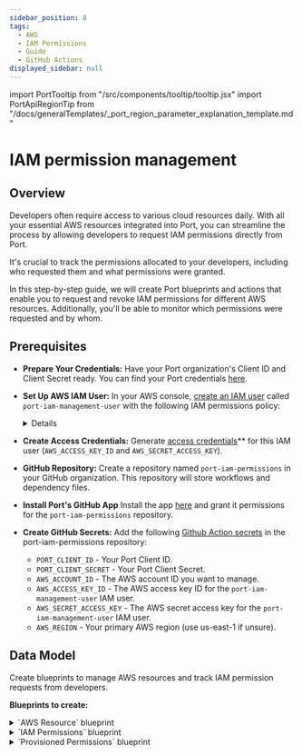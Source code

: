 ```yaml
---
sidebar_position: 8
tags:
  - AWS
  - IAM Permissions
  - Guide
  - GitHub Actions
displayed_sidebar: null
---
```


import PortTooltip from "/src/components/tooltip/tooltip.jsx"
import PortApiRegionTip from "/docs/generalTemplates/_port_region_parameter_explanation_template.md"

# IAM permission management

## Overview

Developers often require access to various cloud resources daily. With all your essential AWS resources integrated into Port, you can streamline the process by allowing developers to request IAM permissions directly from Port.

It's crucial to track the permissions allocated to your developers, including who requested them and what permissions were granted.

In this step-by-step guide, we will create Port blueprints and actions that enable you to request and revoke IAM permissions for different AWS resources. Additionally, you'll be able to monitor which permissions were requested and by whom.

## Prerequisites

- **Prepare Your Credentials:** Have your Port organization's Client ID and Client Secret ready. You can find your Port credentials [here](/docs/build-your-software-catalog/custom-integration/api/api.md#find-your-port-credentials).
- **Set Up AWS IAM User:** In your AWS console, [create an IAM user](https://docs.aws.amazon.com/IAM/latest/UserGuide/id_users_create.html) called `port-iam-management-user` with the following IAM permissions policy:
    <details>

        <summary>IAM policy json </summary>

        ```json showLineNumbers
        {
            "Version": "2012-10-17",
            "Statement": [
                {
                    "Effect": "Allow",
                    "Action": [
                        "iam:CreateRole",
                        "iam:UpdateRole",
                        "iam:DeleteRole",
                        "iam:CreatePolicy",
                        "iam:DeletePolicy",
                        "iam:AttachRolePolicy",
                        "iam:DetachRolePolicy"
                    ],
                    "Resource": "*"
                }
            ]
        }
        ```
    </details>
- **Create Access Credentials:** Generate [access credentials](https://docs.aws.amazon.com/IAM/latest/UserGuide/id_credentials_access-keys.html)** for this IAM user (`AWS_ACCESS_KEY_ID` and `AWS_SECRET_ACCESS_KEY`).

- **GitHub Repository:** Create a repository named `port-iam-permissions` in your GitHub organization. This repository will store workflows and dependency files.

- **Install Port's GitHub App** Install the app [here](https://github.com/apps/getport-io/installations/new) and grant it permissions for the `port-iam-permissions` repository.

- **Create GitHub Secrets:** Add the following [Github Action secrets](https://docs.github.com/en/actions/security-guides/using-secrets-in-github-actions) in the port-iam-permissions repository:
    - `PORT_CLIENT_ID` - Your Port Client ID.
    - `PORT_CLIENT_SECRET` - Your Port Client Secret.
    - `AWS_ACCOUNT_ID` - The AWS account ID you want to manage.
    - `AWS_ACCESS_KEY_ID` - The AWS access key ID for the `port-iam-management-user` IAM user.
    - `AWS_SECRET_ACCESS_KEY` - The AWS secret access key for the `port-iam-management-user` IAM user.
    - `AWS_REGION` - Your primary AWS region (use us-east-1 if unsure).

## Data Model
Create <PortTooltip id="blueprint">blueprints</PortTooltip> to manage AWS resources and track IAM permission requests from developers.

**Blueprints to create:**

<details>
    <summary>`AWS Resource` blueprint</summary>

    The entities of this blueprint represent different AWS resources we want to manage IAM permissions for (S3 buckets, EC2 instances, etc.).
    
    ```json showLineNumbers
    {
        "identifier": "aws_resource",
        "title": "AWS Resource",
        "icon": "AWS",
        "schema": {
            "properties": {
                "tags": {
                    "items": {
                        "type": "object"
                    },
                    "title": "Tags",
                    "type": "array",
                    "icon": "DefaultProperty"
                },
                "resource_type": {
                    "icon": "DefaultProperty",
                    "title": "Resource Type",
                    "type": "string",
                    "enum": [
                        "S3",
                        "EC2"
                    ],
                    "enumColors": {
                        "S3": "blue",
                        "EC2": "green"
                    }
                }
            },
            "required": ["resource_type"]
        },
        "mirrorProperties": {},
        "calculationProperties": {},
        "aggregationProperties": {},
        "relations": {}
    }
    ```
</details>

<details>
    <summary>`IAM Permissions` blueprint</summary>

    The entities of this blueprint represent different AWS IAM permissions that can be associated to an IAM Policy (`s3:DeleteBucket`, `s3:PutObject`, `ec2:StopInstances`, `ec2:TerminateInstances`, etc.).

    ```json showLineNumbers
    {
        "identifier": "iam_permissions",
        "title": "IAM Permissions",
        "icon": "Lock",
        "schema": {
            "properties": {
                "resource_type": {
                    "icon": "AWS",
                    "title": "Resource Type",
                    "type": "string",
                    "enum": [
                        "S3",
                        "EC2"
                    ],
                    "enumColors": {
                        "S3": "blue",
                        "EC2": "green"
                    }
                }
            },
            "required": ["resource_type"]
        },
        "mirrorProperties": {},
        "calculationProperties": {},
        "aggregationProperties": {},
        "relations": {}
    }
    ```
</details>


<details>
    <summary>`Provisioned Permissions` blueprint</summary>

    The entities of this blueprint represent the permissions which were created and managed using Port.

    ```json showLineNumbers
    {
        "identifier": "provisioned_permissions",
        "description": "This blueprint represents a set of provisioned permissions for some AWS resource",
        "title": "Provisioned Permissions",
        "icon": "Lock",
        "schema": {
            "properties": {
                "requester": {
                    "title": "Requester",
                    "type": "string",
                    "format": "user",
                    "icon": "DefaultProperty"
                },
                "iam_policy": {
                    "title": "IAM Policy",
                    "type": "object",
                    "icon": "Lock",
                    "description": "The IAM policy given for this temporary permission"
                },
                "sign_in_url": {
                    "icon": "DefaultProperty",
                    "title": "Sign-in URL",
                    "type": "string",
                    "description": "The sign-in URL for this temporary permission",
                    "format": "url"
                },
                "policy_arn": {
                    "title": "Policy ARN",
                    "type": "string",
                    "icon": "DefaultProperty"
                },
                "role_arn": {
                    "title": "Role ARN",
                    "type": "string",
                    "icon": "DefaultProperty"
                },
                "expiry_time": {
                  "title": "Expiry Time",
                  "icon": "DefaultProperty",
                  "description": "When the provisioned permission will expire",
                  "type": "string",
                  "format": "timer"
                }
            },
            "required": []
        },
        "mirrorProperties": {},
        "calculationProperties": {},
        "aggregationProperties": {},
        "relations": {
            "permissions": {
                "title": "Permissions",
                "target": "iam_permissions",
                "required": false,
                "many": true
            },
            "aws_resource": {
                "title": "AWS Resource",
                "target": "aws_resource",
                "required": false,
                "many": false
            }
        }
    }
    ```
    </details>

:::tip AWS Resource Types
For simplicity, the blueprints above include pre-defined options for resource types, such as `EC2` and `S3`.

You can modify the blueprints to support any type of AWS resource by adding additional options to the `resource_type` properties in both the `AWS Resource` and `IAM Permissions` blueprints.
:::

<p align="center">
<img src='/img/build-your-software-catalog/sync-data-to-catalog/cloud-providers/aws/iam-permissions-data-model.png' width='75%' border='1px' />
</p>

## Actions
To provision and revoke permissions for AWS resources via Port, you'll need to create <PortTooltip id="action">actions</PortTooltip> and set up the actions' backends.

### Actions backend - GitHub Workflows
As mentioned in the [prerequisites](#prerequisites), you'll use GitHub Actions as the backend for your Port actions. To do this, you will create two GitHub workflow files which will interact with AWS via the [CLI](https://aws.amazon.com/cli/) to create the necessary IAM permissions, and two JSON files which will be used as templates for the IAM permissions. 

Create the following files in the `port-iam-permissions` repository you set up in the [prerequisites](#prerequisites) section using the correct path as it appears in each filename:

<details>
    <summary>`Create permissions for AWS resource` GitHub workflow</summary>

This workflow is responsible for creating new IAM permissions for an AWS resource.

```yaml showLineNumbers title=".github/workflows/create-iam-permissions.yaml"
name: Create permissions for AWS resource
on:
  workflow_dispatch:
    inputs:
      properties:
        type: string
        required: true
        description: The form inputs
      port_context:
        type: string
        required: true
        description: The Port context for triggering this action                  

jobs:
  create-iam-permissions:
    name: Create IAM permissions
    runs-on: ubuntu-latest
    env:
      POLICY_NAME: Permission-${{github.run_id}}
    steps:
      - uses: actions/checkout@v4
        with:
          persist-credentials: true
      - name: Configure AWS Credentials
        uses: aws-actions/configure-aws-credentials@v4
        with:
          aws-access-key-id: ${{ secrets.AWS_ACCESS_KEY_ID }}
          aws-secret-access-key: ${{ secrets.AWS_SECRET_ACCESS_KEY }}
          aws-region: ${{ secrets.AWS_REGION }}
      - name: Create JSON for permissions
        id: create-jsons
        run: |
          permissions=$(echo '${{ inputs.properties }}' | jq -c -r '[.permissions[].identifier]')
          echo "PERMISSIONS_ARRAY=${permissions}" >> $GITHUB_OUTPUT
          jq -r --argjson permissions "${permissions}" --arg resource "${{fromJson(inputs.port_context).entity.identifier}}/*" '.Statement[0].Action=$permissions | .Statement[0].Resource=$resource' .github/templates/iamPolicyDocument.json > temp_policy_document.json
          jq -r --arg aws_acc_id "${{ secrets.AWS_ACCOUNT_ID }}" '.Statement[0].Principal.AWS="arn:aws:iam::"+$aws_acc_id+":root"' .github/templates/iamTrustPolicy.json > temp_trust_policy.json
      - name: Apply policies and attachments
        id: apply-policies
        run: |
          # Create the policy
          policy_arn=$(aws iam create-policy --policy-name $POLICY_NAME --policy-document file://temp_policy_document.json --no-cli-pager | jq '.Policy.Arn')
          echo ${policy_arn}
          echo "POLICY_ARN=${policy_arn}" >> $GITHUB_OUTPUT
          # Create the role with assume-role policy
          echo "ROLE_ARN=$(aws iam create-role --role-name $POLICY_NAME --assume-role-policy-document file://temp_trust_policy.json --no-cli-pager | jq '.Role.Arn')" >> $GITHUB_OUTPUT
          # Attach policy to the role
          aws iam attach-role-policy --role-name $POLICY_NAME --policy-arn arn:aws:iam::${{ secrets.AWS_ACCOUNT_ID }}:policy/$POLICY_NAME
      - name: Create varialbes
        id: create-variables
        run: |
          echo "POLICY=$(cat temp_policy_document.json | jq -c '.')" >> $GITHUB_OUTPUT
          echo "SIGN_IN_URL=https://signin.aws.amazon.com/switchrole?account=${{ secrets.AWS_ACCOUNT_ID }}&roleName=${{ env.POLICY_NAME }}&displayName=${{ env.POLICY_NAME }}" >> $GITHUB_OUTPUT
      - name: "Report permission to Port 🚢"
        uses: port-labs/port-github-action@v1
        with:
            clientId: ${{ secrets.PORT_CLIENT_ID }}
            clientSecret: ${{ secrets.PORT_CLIENT_SECRET }}
            baseUrl: https://api.getport.io
            identifier: ${{ env.POLICY_NAME }}
            title: ${{ env.POLICY_NAME }}
            blueprint: provisioned_permissions
            properties: |
              {
                "iam_policy": ${{ steps.create-variables.outputs.POLICY }},
                "requester": "${{ fromJson(inputs.port_context).trigger.by.user.email }}",
                "sign_in_url": "${{ steps.create-variables.outputs.SIGN_IN_URL }}",
                "role_arn": ${{ steps.apply-policies.outputs.ROLE_ARN }},
                "policy_arn": ${{ steps.apply-policies.outputs.POLICY_ARN }}
              }
            relations: |
              {
                "aws_resource": "${{ fromJson(inputs.port_context).entity.identifier }}",
                "permissions": ${{ steps.create-jsons.outputs.PERMISSIONS_ARRAY }}
              }
      - uses: port-labs/port-github-action@v1
        with:
          clientId: ${{ secrets.PORT_CLIENT_ID }}
          clientSecret: ${{ secrets.PORT_CLIENT_SECRET }}
          baseUrl: https://api.getport.io
          operation: PATCH_RUN
          status: "SUCCESS"
          runId: ${{ fromJson(inputs.port_context).runId}}
          logMessage: |
            Created permission for the AWS resource "${{ fromJson(inputs.port_context).entity.identifier }}"🚀
            Requester for this permission is: ${{ fromJson(inputs.port_context).trigger.by.user.email }}
            The sign-in URL: ${{ steps.create-variables.outputs.SIGN_IN_URL }}
```
</details>

<details>
    <summary>`Revoke permissions for AWS resource` GitHub workflow</summary>

    This workflow is responsible for revoking IAM permissions for an AWS resource.

```yaml showLineNumbers title=".github/workflows/delete-iam-permissions.yaml"
name: Delete IAM permissions for AWS resource
on:
  workflow_dispatch:
    inputs:
      properties:
        type: string
        required: true
        description: The Port Payload for triggering this action
      port_context:
        type: string
        required: true
        description: The Port context for triggering this action                

jobs:
  delete-permissions:
    name: Delete IAM permissions
    runs-on: ubuntu-latest
    env:
      POLICY_ARN: ${{ fromJson(inputs.port_context).entity.properties.policy_arn }}
    steps:
      - uses: actions/checkout@v4
        with:
          persist-credentials: true
      - name: Configure AWS Credentials
        uses: aws-actions/configure-aws-credentials@v4
        with:
          aws-access-key-id: ${{ secrets.AWS_ACCESS_KEY_ID }}
          aws-secret-access-key: ${{ secrets.AWS_SECRET_ACCESS_KEY }}
          aws-region: ${{ secrets.AWS_REGION }}
      - name: Delete policies
        id: delete-policies
        run: |
          # Detach the policy from the role
          aws iam detach-role-policy --role-name ${{ fromJson(inputs.port_context).entity.identifier }} --policy-arn ${{ env.POLICY_ARN }}
          # Delete the policy
          aws iam delete-policy --policy-arn "${{ env.POLICY_ARN }}" --no-cli-pager
          # Delete the role
          aws iam delete-role --role-name ${{ fromJson(inputs.port_context).entity.identifier }} --no-cli-pager
      - name: "Delete permission from Port 🚢"
        uses: port-labs/port-github-action@v1
        with:
          clientId: ${{ secrets.PORT_CLIENT_ID }}
          clientSecret: ${{ secrets.PORT_CLIENT_SECRET }}
          baseUrl: https://api.getport.io
          identifier: ${{ fromJson(inputs.port_context).entity.identifier }}
          operation: DELETE
          blueprint: provisioned_permissions
      - uses: port-labs/port-github-action@v1
        with:
          clientId: ${{ secrets.PORT_CLIENT_ID }}
          clientSecret: ${{ secrets.PORT_CLIENT_SECRET }}
          baseUrl: https://api.getport.io
          operation: PATCH_RUN
          runId: ${{ fromJson(inputs.port_context).runId}}
          logMessage: |
            Permission "${{ fromJson(inputs.port_context).entity.identifier }}" has been deleted.
            To get more information regarding this deletion, contact "${{ fromJson(inputs.port_context).trigger.by.user.email }}".
```

</details> 

<PortApiRegionTip/>

<details>
    <summary>`IAM policy JSON` template file</summary>

    This file will act as a template for the generated IAM policies.

    ```json showLineNumbers title=".github/templates/iamPolicyDocument.json"
   {
        "Version": "2012-10-17",
        "Statement": [
            {
                "Effect": "Allow",
                "Action": [],
                "Resource": ""
            }
        ]
    }
    ```

</details> 
<details>
    <summary>`IAM trust policy JSON` template file</summary>

    This file will act as a template for the generated IAM trust policies.
    
    ***Replace the `<YOUR_AWS_ACCOUNT_ID>` with the AWS account ID you want to allocate permissions for.***

    ```json showLineNumbers title=".github/templates/iamTrustPolicy.json"
    {
        "Version": "2012-10-17",
        "Statement": [
            {
                "Effect": "Allow",
                "Principal": {"AWS": "arn:aws:iam::<YOUR_AWS_ACCOUNT_ID>:root"}, 
                "Action": "sts:AssumeRole"
            }
        ]
    }

    ```

</details> 



### Creating Port actions
After setting up the backend in GitHub, create Port actions to trigger these workflows. Use the Port UI to create the following actions:

<details>
    <summary>`Request permissions` Port action</summary>

    This is a `DAY-2` action on the `AWS Resource` blueprint for requesting and provisioning new IAM permissions.

    ***Replace the `<YOUR_GITHUB_ORG>` placeholder with your GitHub organization.***

```json showLineNumbers
{
  "identifier": "request_permissions",
  "title": "Request permissions",
  "icon": "DefaultProperty",
  "description": "Request permissions for an AWS resource",
  "trigger": {
    "type": "self-service",
    "operation": "DAY-2",
    "userInputs": {
      "properties": {
        "permissions": {
          "title": "Permissions",
          "type": "array",
          "items": {
            "type": "string",
            "format": "entity",
            "blueprint": "iam_permissions",
            "dataset": {
              "combinator": "and",
              "rules": [
                {
                  "property": "resource_type",
                  "operator": "=",
                  "value": {
                    "jqQuery": ".entity.properties.resource_type"
                  }
                }
              ]
            }
          }
        }
      },
      "required": [
        "permissions"
      ],
      "order": []
    },
    "blueprintIdentifier": "aws_resource"
  },
  "invocationMethod": {
    "type": "GITHUB",
    "org": "<YOUR_GITHUB_ORG>",
    "repo": "port-iam-permissions",
    "workflow": "create-iam-permissions.yaml",
    "workflowInputs": {
      "properties": "{{ .inputs }}",
      "port_context": {
        "blueprint": "{{.action.blueprint}}",
        "entity": "{{.entity}}",
        "runId": "{{.run.id}}",
        "trigger": "{{ .trigger }}"
      }
    },
    "reportWorkflowStatus": true
  },
  "requiredApproval": false
}
```
</details>

:::tip Creating Actions with JSON
Don't know how to create actions via the Port UI?
Click [here](/actions-and-automations/create-self-service-experiences/setup-ui-for-action)!
:::

<details>
    <summary>`Revoke permissions` Port action</summary>

    This is a `DELETE` action on the `Provisioned Permissions` blueprint for revoking IAM permissions.

    ***Replace the `<YOUR_GITHUB_ORG>` placeholder with your GitHub organization.***

```json showLineNumbers
{
  "identifier": "revoke_permissions",
  "title": "Revoke permissions",
  "icon": "Alert",
  "trigger": {
    "type": "self-service",
    "operation": "DELETE",
    "userInputs": {
      "properties": {},
      "required": [],
      "order": []
    },
    "blueprintIdentifier": "provisioned_permissions"
  },
  "invocationMethod": {
    "type": "GITHUB",
    "org": "<YOUR_GITHUB_ORG>",
    "repo": "port-iam-permissions",
    "workflow": "delete-iam-permissions.yaml",
    "workflowInputs": {
      "properties": "{{ .inputs }}",
      "port_context": {
        "blueprint": "{{ .action.blueprint }}",
        "entity": "{{.entity }}",
        "runId": "{{ .run.id }}",
        "trigger": "{{ .trigger }}"
      }
    },
    "reportWorkflowStatus": true
  },
  "requiredApproval": false
}
```
</details>

## Managing permissions
Before provisioning and revoking permissions, we need to complete two tasks:

1. Define the AWS resources for which we want to provision permissions.
2. Specify the permissions we want our developers to be able to request and provision.

### Defining AWS resources
Managing the AWS resources we want to provision permissions for will be done using Port entities. Navigate to the [AWS Resources](https://app.getport.io/aws_resources) catalog page to create some example entities.

:::info Simple Permissions to Get Started
For simplicity, we will be creating AWS resource entities manually. This can also be done using Port's [AWS Exporter](/docs/build-your-software-catalog/sync-data-to-catalog/cloud-providers/aws/aws.md). Go to the [Next Steps](#next-steps) section to read more.
:::

In the `AWS Resources` catalog page, click `Manually add AWS Resource` or click the `+ AWS Resource` button to create an entity.
The entity's identifier is the `AWS ARN` of the AWS resource. Ensure sure you toggle off the `Autogenerate` for the identifier.

Create two `AWS Resource` entities:

1. `S3` Bucket:
    * Title: `My awesome S3 bucket`
    * Identifier: `arn:aws:s3:::my-s3-bucket`
    * Resource Type: `S3`

2. `EC2` Instance:
    * Title: `My awesome EC2 machine`
    * Identifier: `arn:aws:ec2:us-east-1:12345678:instance/i-abc123456789`
    * Resource Type: `EC2`
 
:::tip Adding More IAM Permissions
Feel free to add more AWS resources of your own, just ensure the entity's identifier matches the AWS ARN of the resource you want to add.
:::

<p align="center">
<img src='/img/build-your-software-catalog/sync-data-to-catalog/cloud-providers/aws/iam-permissions-create-aws-resource-entity.png' width='50%' border='1px' />
</p>

### Defining allowed IAM permissions

To manage the IAM permissions we want our developers to provision, we will use Port entities. Navigate to the [IAM Permissions](https://app.getport.io/iam_permissions) catalog page to create example entities


In the `IAM Permissions` catalog page, click `Manually add IAM Permission` or click the `+ IAM Permissions` button to create an entity.
The entity's identifier should be the IAM permission you want to allow (e.g., `s3:PutObject`). Ensure you toggle off the `Autogenerate` option for the identifier.

Create two `IAM Permissions` entities:

1. `S3` Permission:
    * Title: `Put S3 objects`
    * Identifier: `s3:PutObject`
    * Resource Type: `S3`

2. `EC2` Permission:
    * Title: `Stop EC2 Instance`
    * Identifier: `ec2:StopInstances`
    * Resource Type: `EC2`

:::tip Add More IAM Permissions
Feel free to add more IAM permissions of your own, just ensure the entity's identifier matches the IAM permission you want to add.
:::
 
<p align="center">
<img src='/img/build-your-software-catalog/sync-data-to-catalog/cloud-providers/aws/iam-permissions-create-iam-permissions-entity.png' width='50%' border='1px' />
</p>

We are all set!

### Managing permissions
Now that we finished setting up our Port environment, actions, and actions' backends, we are ready to manage IAM permissions for our AWS resources!

#### Provision permissions
Start by creating new temporary permissions for our S3 bucket `my-s3-bucket`. Navigate to the bucket's [entity page](https://app.getport.io/aws_resourceEntity?identifier=arn%3Aaws%3As3%3A%3A%3Amy-s3-bucket).

1. Click the `...` at the top right of the entity screen. 
2. Select `Request permissions`. 
3. Coose the `s3:PutObject` permission. 
4. Click `Execute`.

This will trigger a new action run which will appear in the action runs bar on the right. Click on the action run to navigate to the run page.

Once the Port action run is complete, you will see action logs showing:
- The AWS resource for which the IAM permissions were provisioned.
- Who requested the IAM permissions.
- The sign-in URL for the provisioned role.

The action will also create a new `Provisioned Permissions` entity, visible in the [Provisioned Permissions](https://app.getport.io/provisioned_permissions) catalog page.

To test your new temporary permissions, copy the sign-in URL and paste it to your browser's URL bar. Click the `Switch Role` button. 

You are now signed in to your new role, which has permissions as defined in the Port action! 🥳

<p align="center">
<img src='/img/build-your-software-catalog/sync-data-to-catalog/cloud-providers/aws/iam-permissions-provision-permissions-action.png' width='100%' border='1px' />
</p>

#### Revoke permissions

Now, we want to revoke the permissions provisioned for our S3 bucket `my-s3-bucket`. Start by navigating to the new `Provisioned Permission` entity.

1. Go to the [Provisioned Permissions](https://app.getport.io/provisioned_permissions) catalog page.
2. Click on the new `Permission-XXXXXXXX` entity.

:::tip About Provisioned Permissions
On the `Provisioned Permissions` entity page, you can view crucial information about the provisioned permissions, such as the generated IAM policy and the requester of the permissions.

In the `Related entities` section, you can see which permissions were provisioned and to which resource.

Visit the [Provisioned Permissions](https://app.getport.io/provisioned_permissions) catalog page to view all active permissions. There, you can find detailed information, including the requesters of permissions, IAM policies, sign-in URLs, and more.

<p align="center">
<img src='/img/build-your-software-catalog/sync-data-to-catalog/cloud-providers/aws/iam-permissions-provisioned-permissions-page.png' width='75%' border='1px' />
</p>

:::

Once you're in the provisioned permission entity you created:

1. Click the `...` at the top right of the entity screen.
2. Click `Revoke permissions`. 
3. Click `Delete`.

<p align="center">
<img src='/img/build-your-software-catalog/sync-data-to-catalog/cloud-providers/aws/iam-permissions-provisioned-permissions-entity-revoke-permissions.png' width='75%' border='1px' />
</p>

This will trigger a new action run which will appear in the action runs bar on the right. Click on the action run to access its details page.

Upon completion of the Port action run, you will receive action logs containing:
- Information about the deleted IAM Permission.
- Identification of the individual responsible for the deletion.

Furthermore, the action will remove the `Provisioned Permissions` entity generated during the permissions provisioning.

Attempting to use the previous sign-in URL again will demonstrate that the permission is no longer functional ❌.

<p align="center">
<img src='/img/build-your-software-catalog/sync-data-to-catalog/cloud-providers/aws/iam-permissions-revoke-permissions-action.png' width='125%' border='1px'/>
</p>

#### Remove permissions with automations

With the [automations](https://docs.getport.io/actions-and-automations/define-automations) feature, you can automatically trigger actions using events from the catalog. 

For instance, your HR system can automatically trigger an event to revoke permissions via Port when an employee departs the company. In this guide, we will utilize the timer expired event to initiate the revoke permissions action, ensuring temporary permissions expire as required by your security or compliance teams.

Note that `Provisioned Permissions` blueprint we deployed earlier has a timer property to specify when a permission will expire. 

```json showLineNumbers
"expiry_time": {
  "title": "Expiry Time",
  "icon": "DefaultProperty",
  "description": "When the provisioned permission will expire",
  "type": "string",
  "format": "timer"
  }
```

The automation you will create will monitor events related to `Provisioned Permissions` entities in your catalog. It will check if these events are triggered by the `expiry_time` timer property expiring and then execute the `Delete IAM Permissions` GitHub workflow described earlier in this guide.

:::tip Building Automations
Need help building automations? Check out our [guide](https://docs.getport.io/actions-and-automations/define-automations/) on creating automations!
:::

Next, proceed to deploy the automation outlined below. Remember to replace `YOUR_GITHUB_ORG` in the JSON with your GitHub Organization ID.

<details>
    <summary>Revoke Expired Permissions Automation</summary>
```json showLineNumbers
{
  "identifier": "automation",
  "title": "Automation",
  "trigger": {
    "type": "automation",
    "event": {
      "type": "TIMER_PROPERTY_EXPIRED",
      "blueprintIdentifier": "provisioned_permissions",
      "propertyIdentifier": "expiry_time"
    }
  },
  "invocationMethod": {
    "type": "GITHUB",
    "org": "<YOUR_GITHUB_ORG>",
    "repo": "port-iam-permissions",
    "workflow": "delete-iam-permissions.yaml",
    "workflowInputs": {
      "properties": "{{ .inputs }}",
      "port_context": {
        "blueprint": "{{ .event.context.blueprintIdentifier }}",
        "entity": "{{.event.diff.after }}",
        "runId": "{{ .run.id }}",
        "trigger": "{{ .event.trigger }}"
      }
    },
    "reportWorkflowStatus": true
  },
  "publish": true
}
```
</details>

Please note that the automation's JSON structure differs from that of the self-service `Revoke permissions` action JSON outlined earlier in this guide. Specifically, the `workflowInputs` are populated with data from the Timer Expired event (such as `.event.context.blueprintIdentifier` or `.event.trigger`), rather than from user input or the self-service action.

Once our automation is deployed, we will manually configure the expiry time for a provisioned permission through the Port UI. In a real-world scenario, this would typically be programmatically set based on your organization's permissions time-to-live policy or defined by the developer during the permission creation via self-service action.

To proceed, execute the `Request Permissions` self-service action on the S3 bucket entity created earlier, selecting `s3:PutObject` from the `Permissions` dropdown. Then, navigate to the `Provisioned Permissions` tab in the catalog and set an expiry time five minutes into the future for the newly created entity.

<p align="center">
<img src='/img/build-your-software-catalog/sync-data-to-catalog/cloud-providers/aws/iam-permissions-provisioned-permissions-entity-add-expiry-time.png' width='40%' border='1px'/>
</p>

Next, click on the `Builder` button located at the top right. Then, navigate to the `Audit Log` tab on the left sidebar. After five minutes have elapsed, you should observe a `Timer Expired` event logged for a `provisioned_permissions` blueprint. This event is automatically generated by Port when the manually set expiry time for the `Provisioned Permissions` entity is reached.

<p align="center">
<img src='/img/build-your-software-catalog/sync-data-to-catalog/cloud-providers/aws/iam-permissions-provisioned-permissions-timer-expired-event.png'width='100%' border='1px' />
</p>

Now, navigate to the `Automations` tab on the left sidebar. Next, click on the `Runs history` button located at the top right. Select the latest automation run. You should observe that the automation run completed successfully and the permission was deleted.

<p align="center">
<img src='/img/build-your-software-catalog/sync-data-to-catalog/cloud-providers/aws/iam-permissions-expired-permissions-removal-automation-run.png'width='100%' border='1px' />
</p>

## Summary 
That concludes the setup for managing IAM permissions across your AWS resources using Port! 🚀

Feel free to explore further by adding additional `IAM Permissions` and `AWS Resources` entities. You can expand the range of resource types by adjusting the `resource_type` property within the `IAM Permissions` and `AWS Resources` blueprints.

Refer to the [Next Steps](#next-steps) section to discover how to enhance this guide further within your Port environment.

## Next Steps
- **Install Port's [AWS exporter](/docs/build-your-software-catalog/sync-data-to-catalog/cloud-providers/aws/aws.md)**: Utilize Port's AWS exporter to automatically populate your software catalog with AWS resources from your environment. This tool enables you to populate your `AWS Resources` blueprints with various AWS resources.

- **Enforce [manual approval](/docs/actions-and-automations/create-self-service-experiences/set-self-service-actions-rbac/set-self-service-actions-rbac.md#configure-manual-approval-for-actions) for your Port actions**: Gain control over provisioning and revoking permissions by implementing manual approval for your actions. This setup establishes a request-approve workflow for managing permissions using Port.